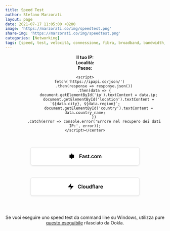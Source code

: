 ```yaml
---
title: Speed Test
author: Stefano Marzorati
layout: page
date: 2021-07-17 11:05:00 +0200
image: 'https://marzorati.co/img/speedtest.png'
share-img: 'https://marzorati.co/img/speedtest.png'
categories: [Networking]
tags: [speed, test, velocità, connessione, fibra, broadband, bandwidth, speedtest, speed test, bandwidth speed test, internet speed test, broadband speed test, internet, network, broadband, latency, ping, throughput, download, upload, connection, dsl, adsl, cable, t1, isp, voip, ip, p address, tcp, mioip, whatismyip]
---
```

<center> <div id="ip-widget">
        <strong>Il tuo IP:</strong> <span id="ip"></span><br>
        <strong>Località:</strong> <span id="location"></span><br>
        <strong>Paese:</strong> <span id="country"></span>
    </div>
    
    <script>
        fetch('https://ipapi.co/json/')
            .then(response => response.json())
            .then(data => {
                document.getElementById('ip').textContent = data.ip;
                document.getElementById('location').textContent = `${data.city}, ${data.region}`;
                document.getElementById('country').textContent = data.country_name;
            })
            .catch(error => console.error('Errore nel recupero dei dati IP:', error));
    </script></center>


<!--speedtest start-->
<div style="font-family: 'Inter', -apple-system, sans-serif; max-width: 600px; margin: 0 auto; padding: 20px; text-align: center;">
  <!-- Pulsante Fast.com -->
  <a href="https://fast.com/it/" target="_blank" style="
    display: inline-flex;
    align-items: center;
    justify-content: center;
    background: white;
    color: black;
    padding: 16px 32px;
    margin: 12px;
    border-radius: 8px;
    text-decoration: none;
    font-weight: 600;
    font-size: 16px;
    transition: all 0.3s ease;
    box-shadow: 0 2px 4px rgba(0,0,0,0.08);
    border: 1px solid #e0e0e0;
    cursor: pointer;
    width: 80%;
    max-width: 280px;
    gap: 10px;
  " 
  onmouseover="this.style.background='#E50914'; this.style.color='white'; this.style.borderColor='#E50914'; this.querySelector('svg').style.filter='brightness(0) invert(1)'" 
  onmouseout="this.style.background='white'; this.style.color='black'; this.style.borderColor='#e0e0e0'; this.querySelector('svg').style.filter='none'">
    <svg width="24" height="24" viewBox="0 0 24 24" fill="none" xmlns="http://www.w3.org/2000/svg" style="transition: all 0.3s ease;">
      <path d="M4 17V7H8L12 3V21L8 17H4Z" fill="currentColor"/>
      <path d="M14 7H18V17H14L10 21V3L14 7Z" fill="currentColor"/>
    </svg>
    Fast.com
  </a>

  <!-- Pulsante Cloudflare -->
  <a href="https://speed.cloudflare.com/" target="_blank" style="
    display: inline-flex;
    align-items: center;
    justify-content: center;
    background: white;
    color: black;
    padding: 16px 32px;
    margin: 12px;
    border-radius: 8px;
    text-decoration: none;
    font-weight: 600;
    font-size: 16px;
    transition: all 0.3s ease;
    box-shadow: 0 2px 4px rgba(0,0,0,0.08);
    border: 1px solid #e0e0e0;
    cursor: pointer;
    width: 80%;
    max-width: 280px;
    gap: 10px;
  " 
  onmouseover="this.style.background='#F38020'; this.style.color='white'; this.style.borderColor='#F38020'; this.querySelector('svg').style.filter='brightness(0) invert(1)'" 
  onmouseout="this.style.background='white'; this.style.color='black'; this.style.borderColor='#e0e0e0'; this.querySelector('svg').style.filter='none'">
    <svg width="24" height="24" viewBox="0 0 24 24" fill="none" xmlns="http://www.w3.org/2000/svg" style="transition: all 0.3s ease;">
      <path d="M13 2L3 14H12L11 22L21 10H12L13 2Z" fill="currentColor"/>
    </svg>
    Cloudflare
  </a>
  
</div>
<!--speedtest end-->

Se vuoi eseguire uno speed test da command line su Windows, utilizza pure <a href="https://marzorati.co/download/speedtest.exe" target="_blank">questo eseguibile</a> rilasciato da Ookla.